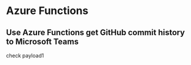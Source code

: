 # Azure Functions
## Use Azure Functions get GitHub commit history to Microsoft Teams
check payload1


